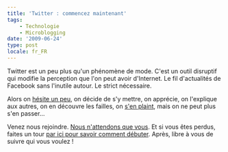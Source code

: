 ```yaml
---
title: 'Twitter : commencez maintenant'
tags:
    - Technologie
    - Microblogging
date: '2009-06-24'
type: post
locale: fr_FR
---
```


Twitter est un peu plus qu'un phénomène de mode. C'est un outil disruptif qui modifie la perception que l'on peut avoir d'Internet. Le fil d'actualités de Facebook sans l'inutile autour. Le strict nécessaire.

<!-- more -->

Alors on [hésite un peu](/2007/11/twitter-or-not-twitter-that-is-the-blogger-question/), on décide de s'y mettre, on apprécie, on l'explique aux autres, on en découvre les failles, on [s'en plaint](/2009/02/twitter-ce-megaphone/), mais on ne peut plus s'en passer…

Venez nous rejoindre. [Nous n'attendons que vous](https://twitter.com/). Et si vous êtes perdus, faites un tour [par ici pour savoir comment débuter](http://www.aspectgeek.com/tech/twitter). Après, libre à vous de suivre qui vous voulez&nbsp;!
